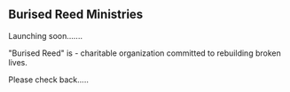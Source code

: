 ## Burised Reed Ministries

Launching soon.......

"Burised Reed" is - charitable organization committed to rebuilding broken lives.

Please check back.....
